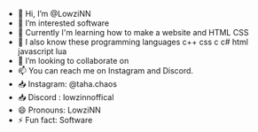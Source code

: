 - 👋 Hi, I’m @LowziNN
- 👀 I’m interested software
- 🌱 Currently I'm learning how to make a website and HTML CSS
- 🌱 I also know these programming languages c++ css c c# html javascript lua
- 💞️ I’m looking to collaborate on
- 📫 You can reach me on Instagram and Discord.
- 📥 Instagram: @taha.chaos
- 📥 Discord : lowzinnoffical
- 😄 Pronouns: LowziNN
- ⚡ Fun fact: Software

<!---
LowziNN/LowziNN is a ✨ special ✨ repository because its `README.md` (this file) appears on your GitHub profile.
You can click the Preview link to take a look at your changes.
--->
